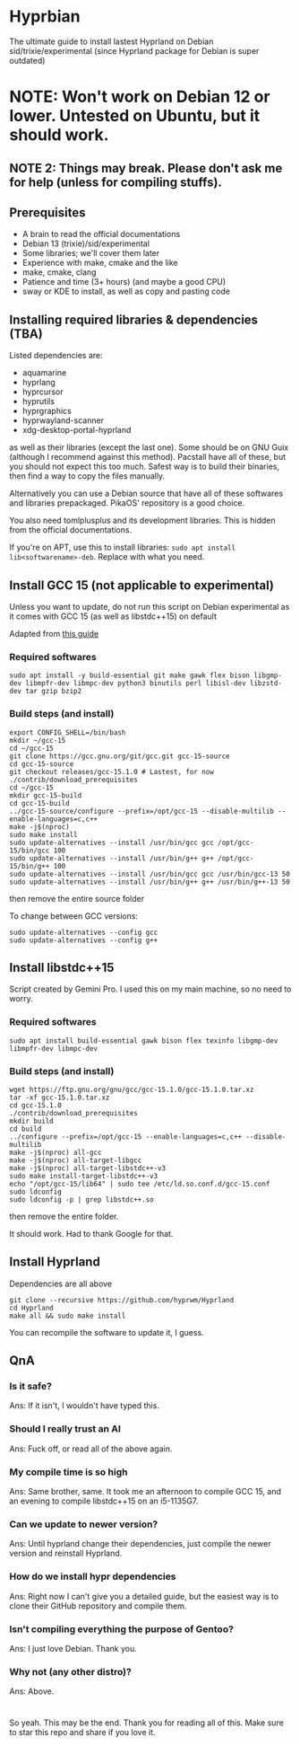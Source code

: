 # Hyprbian
The ultimate guide to install lastest Hyprland on Debian sid/trixie/experimental (since Hyprland package for Debian is super outdated)

# NOTE: Won't work on Debian 12 or lower. Untested on Ubuntu, but it should work.

## NOTE 2: Things may break. Please don't ask me for help (unless for compiling stuffs).

## Prerequisites
- A brain to read the official documentations
- Debian 13 (trixie)/sid/experimental
- Some libraries; we'll cover them later
- Experience with make, cmake and the like
- make, cmake, clang
- Patience and time (3+ hours) (and maybe a good CPU)
- sway or KDE to install, as well as copy and pasting code

## Installing required libraries & dependencies (TBA)
Listed dependencies are:
- aquamarine
- hyprlang
- hyprcursor
- hyprutils
- hyprgraphics
- hyprwayland-scanner
- xdg-desktop-portal-hyprland

as well as their libraries (except the last one). Some should be on GNU Guix (although I recommend against this method). Pacstall have all of these, but you should not expect this too much. Safest way is to build their binaries, then find a way to copy the files manually.

Alternatively you can use a Debian source that have all of these softwares and libraries prepackaged. PikaOS' repository is a good choice.

You also need tomlplusplus and its development libraries. This is hidden from the official documentations.

If you're on APT, use this to install libraries: ` sudo apt install lib<softwarename>-deb `. Replace <softwarename> with what you need.

## Install GCC 15 (not applicable to experimental)
Unless you want to update, do not run this script on Debian experimental as it comes with GCC 15 (as well as libstdc++15) on default

Adapted from [this guide](https://medium.com/@xersendo/moving-to-c-26-how-to-build-and-set-up-gcc-15-1-on-ubuntu-f52cc9173fa0)

### Required softwares
` sudo apt install -y build-essential git make gawk flex bison libgmp-dev libmpfr-dev libmpc-dev python3 binutils perl libisl-dev libzstd-dev tar gzip bzip2 `

### Build steps (and install)
```
export CONFIG_SHELL=/bin/bash
mkdir ~/gcc-15
cd ~/gcc-15
git clone https://gcc.gnu.org/git/gcc.git gcc-15-source
cd gcc-15-source
git checkout releases/gcc-15.1.0 # Lastest, for now
./contrib/download_prerequisites
cd ~/gcc-15
mkdir gcc-15-build
cd gcc-15-build
../gcc-15-source/configure --prefix=/opt/gcc-15 --disable-multilib --enable-languages=c,c++
make -j$(nproc)
sudo make install
sudo update-alternatives --install /usr/bin/gcc gcc /opt/gcc-15/bin/gcc 100
sudo update-alternatives --install /usr/bin/g++ g++ /opt/gcc-15/bin/g++ 100
sudo update-alternatives --install /usr/bin/gcc gcc /usr/bin/gcc-13 50
sudo update-alternatives --install /usr/bin/g++ g++ /usr/bin/g++-13 50
```
then remove the entire source folder

To change between GCC versions:
```
sudo update-alternatives --config gcc
sudo update-alternatives --config g++
```

## Install libstdc++15
Script created by Gemini Pro. I used this on my main machine, so no need to worry.
### Required softwares
` sudo apt install build-essential gawk bison flex texinfo libgmp-dev libmpfr-dev libmpc-dev `
### Build steps (and install)
```
wget https://ftp.gnu.org/gnu/gcc/gcc-15.1.0/gcc-15.1.0.tar.xz
tar -xf gcc-15.1.0.tar.xz
cd gcc-15.1.0
./contrib/download_prerequisites
mkdir build
cd build
../configure --prefix=/opt/gcc-15 --enable-languages=c,c++ --disable-multilib
make -j$(nproc) all-gcc
make -j$(nproc) all-target-libgcc
make -j$(nproc) all-target-libstdc++-v3
sudo make install-target-libstdc++-v3
echo "/opt/gcc-15/lib64" | sudo tee /etc/ld.so.conf.d/gcc-15.conf
sudo ldconfig
sudo ldconfig -p | grep libstdc++.so
```
then remove the entire folder.

It should work. Had to thank Google for that.

## Install Hyprland
Dependencies are all above
```
git clone --recursive https://github.com/hyprwm/Hyprland
cd Hyprland
make all && sudo make install
```
You can recompile the software to update it, I guess.

## QnA
### Is it safe?
Ans: If it isn't, I wouldn't have typed this.
### Should I really trust an AI
Ans: Fuck off, or read all of the above again.
### My compile time is so high
Ans: Same brother, same. It took me an afternoon to compile GCC 15, and an evening to compile libstdc++15 on an i5-1135G7.
### Can we update to newer version?
Ans: Until hyprland change their dependencies, just compile the newer version and reinstall Hyprland.
### How do we install hypr dependencies
Ans: Right now I can't give you a detailed guide, but the easiest way is to clone their GitHub repository and compile them.
### Isn't compiling everything the purpose of Gentoo?
Ans: I just love Debian. Thank you.
### Why not (any other distro)?
Ans: Above.


# 
So yeah. This may be the end. Thank you for reading all of this. Make sure to star this repo and share if you love it.
